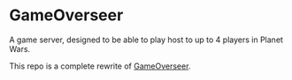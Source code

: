 # GameOverseer
A game server, designed to be able to play host to up to 4 players in Planet Wars.

This repo is a complete rewrite of  [GameOverseer](https://github.com/cyberarm/gameoverseer).
